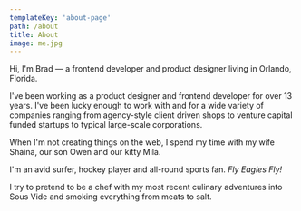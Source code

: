 ```yaml
---
templateKey: 'about-page'
path: /about
title: About
image: me.jpg
---
```


Hi, I'm Brad — a frontend developer and product designer living in Orlando, Florida.

I've been working as a product designer and frontend developer for over 13 years. I've been lucky enough to work with and for a wide variety of companies ranging from agency-style client driven shops to venture capital funded startups to typical large-scale corporations.

When I'm not creating things on the web, I spend my time with my wife Shaina, our son Owen and our kitty Mila.

I'm an avid surfer, hockey player and all-round sports fan. _Fly Eagles Fly!_

I try to pretend to be a chef with my most recent culinary adventures into Sous Vide and smoking everything from meats to salt.
